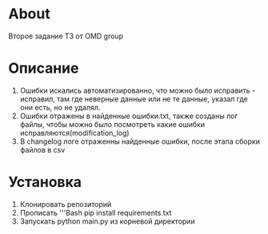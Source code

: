 # About
Второе задание ТЗ от OMD group



# Описание
1. Ошибки искались автоматизированно, что можно было исправить - исправил, там где неверные данные или не те данные, указал где они есть, но не удалял.
2. Ошибки отражены в найденные ошибки.txt, также созданы лог файлы, чтобы можно было посмотреть какие ошибки исправляются(modification_log)
3. В changelog логе отраженны найденные ошибки, после этапа сборки файлов в csv

# Установка
1. Клонировать репозиторий
2. Прописать
'''Bash
pip install requirements.txt
3. Запускать python main.py из корневой директории
